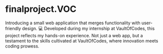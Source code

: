 # finalproject.VOC
Introducing a small web application  that merges functionality with user-friendly design. 💻 Developed during my internship at VaultOfCodes, this project reflects my hands-on experience. Not just a web app, but a testament to the skills cultivated at VaultOfCodes, where innovation meets coding prowess.
